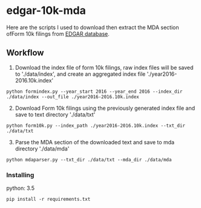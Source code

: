 # edgar-10k-mda

Here are the scripts I used to download then extract the MDA section ofForm 10k filings from [EDGAR database](https://www.sec.gov/edgar/).

## Workflow

1. Download the index file of form 10k filings, raw index files will be saved to './data/index', and create an aggregated index file './year2016-2016.10k.index'
```
python formindex.py --year_start 2016 --year_end 2016 --index_dir ./data/index --out_file ./year2016-2016.10k.index
```

2. Download Form 10k filings using the previously generated index file and save to text directory './data/txt'
  ```
  python form10k.py --index_path ./year2016-2016.10k.index --txt_dir ./data/txt
  ```
3. Parse the MDA section of the downloaded text and save to mda directory './data/mda'
```
python mdaparser.py --txt_dir ./data/txt --mda_dir ./data/mda
```

### Installing
python: 3.5
```
pip install -r requirements.txt
```
